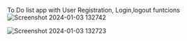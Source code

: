 To Do list app with User Registration, Login,logout funtcions
![Screenshot 2024-01-03 132742](https://github.com/eswarpb/authencation/assets/108352935/cc594a91-70ef-410a-af33-10bfd5ea2d70)

![Screenshot 2024-01-03 132723](https://github.com/eswarpb/authencation/assets/108352935/4e97570f-6b52-4f86-88ff-1e373fe801ab)
